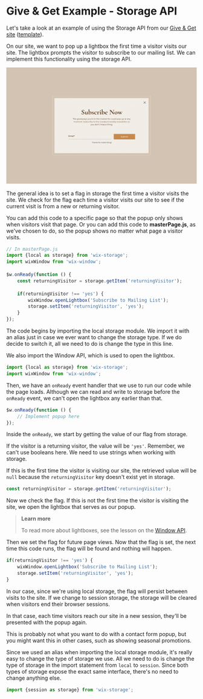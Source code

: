 # Give & Get Example - Storage API

Let's take a look at an example of using the Storage API from our [Give & Get site](https://www.wix.com/velo-dev/giveandget) ([template](https://editor.wix.com/html/editor/web/renderer/new?siteId=bc57d791-a42d-4f8c-b74e-bd51b6dd0095&metaSiteId=398bcfa9-b93e-435a-95ea-9a0c15d56d36&autoDevMode=true)).

On our site, we want to pop up a lightbox the first time a visitor visits our site. The lightbox prompts the visitor to subscribe to our mailing list. We can implement this functionality using the storage API.

![Subscribe Lightbox](../media/give_and_get_subscribe_now_lightbox.png)

The general idea is to set a flag in storage the first time a visitor visits the site. We check for the flag each time a visitor visits our site to see if the current visit is from a new or returning visitor.

You can add this code to a specific page so that the popup only shows when visitors visit that page. Or you can add this code to **masterPage.js**, as we've chosen to do, so the popup shows no matter what page a visitor visits.

```javascript
// In masterPage.js
import {local as storage} from 'wix-storage';
import wixWindow from 'wix-window';

$w.onReady(function () {
    const returningVisitor = storage.getItem('returningVisitor');

    if(returningVisitor !== 'yes') {
        wixWindow.openLightbox('Subscribe to Mailing List');       
        storage.setItem('returningVisitor', 'yes'); 
    }
});
```

The code begins by importing the local storage module. We import it with an alias just in case we ever want to change the storage type. If we do decide to switch it, all we need to do is change the type in this line.

We also import the Window API, which is used to open the lightbox.

```javascript
import {local as storage} from 'wix-storage';
import wixWindow from 'wix-window';
```

Then, we have an `onReady` event handler that we use to run our code while the page loads. Although we can read and write to storage before the `onReady` event, we can't open the lightbox any earlier than that.

```javascript
$w.onReady(function () {
    // Implement popup here
});
```

Inside the `onReady`, we start by getting the value of our flag from storage.

If the visitor is a returning visitor, the value will be `'yes'`. Remember, we can't use booleans here. We need to use strings when working with storage.

If this is the first time the visitor is visiting our site, the retrieved value will be `null` because the `returningVisitor` key doesn't exist yet in storage.

```javascript
const returningVisitor = storage.getItem('returningVisitor');
```

Now we check the flag. If this is not the first time the visitor is visiting the site, we open the lightbox that serves as our popup. 

> **Learn more**
>
> To read more about lightboxes, see the lesson on the [Window API](https://learn-code.wix.com/en/article/window-api).

Then we set the flag for future page views. Now that the flag is set, the next time this code runs, the flag will be found and nothing will happen.

```javascript
if(returningVisitor !== 'yes') {
    wixWindow.openLightbox('Subscribe to Mailing List');
    storage.setItem('returningVisitor', 'yes'); 
}
```

In our case, since we're using local storage, the flag will persist between visits to the site. If we change to session storage, the storage will be cleared when visitors end their browser sessions. 

In that case, each time visitors reach our site in a new session, they'll be presented with the popup again.

This is probably not what you want to do with a contact form popup, but you might want this in other cases, such as showing seasonal promotions.

Since we used an alias when importing the local storage module, it's really easy to change the type of storage we use. All we need to do is change the type of storage in the import statement from `local` to `session`. Since both types of storage expose the exact same interface, there's no need to change anything else.

```javascript
import {session as storage} from 'wix-storage';
```